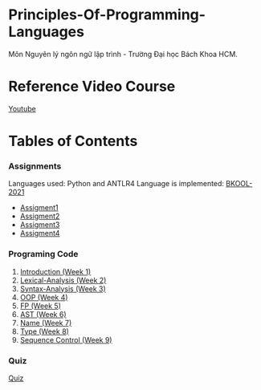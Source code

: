 # Principles-Of-Programming-Languages

Môn Nguyên lý ngôn ngữ lập trình - Trường Đại học Bách Khoa HCM.

# Reference Video Course

[Youtube](https://www.youtube.com/channel/UC2O3XSSQCgHTn0xQvgGlg-w/playlists)

# Tables of Contents

### Assignments

Languages used: Python and ANTLR4
Language is implemented: [BKOOL-2021](https://github.com/huynhtuandat05december/Principles-Of-Programming-Languages/blob/master/BKOOL-2021.pdf)

- [Assigment1](https://github.com/huynhtuandat05december/Principles-Of-Programming-Languages/tree/master/Assigment1)
- [Assigment2](https://github.com/huynhtuandat05december/Principles-Of-Programming-Languages/tree/master/Assigment2)
- [Assigment3](https://github.com/huynhtuandat05december/Principles-Of-Programming-Languages/tree/master/Assigment3)
- [Assigment4](https://github.com/huynhtuandat05december/Principles-Of-Programming-Languages/tree/master/Assigment4)

### Programing Code

1. [Introduction (Week 1)](https://github.com/huynhtuandat05december/Principles-Of-Programming-Languages/tree/master/ProgramingCode/week1_Introduction)
2. [Lexical-Analysis (Week 2)](https://github.com/huynhtuandat05december/Principles-Of-Programming-Languages/tree/master/ProgramingCode/week2_Lexical-Analysis/Tutorial)
3. [Syntax-Analysis (Week 3)](https://github.com/huynhtuandat05december/Principles-Of-Programming-Languages/tree/master/ProgramingCode/week3_Syntax-Analysis)
4. [OOP (Week 4)](https://github.com/huynhtuandat05december/Principles-Of-Programming-Languages/tree/master/ProgramingCode/week4_OOP)
5. [FP (Week 5)](https://github.com/huynhtuandat05december/Principles-Of-Programming-Languages/tree/master/ProgramingCode/week5_FP)
6. [AST (Week 6)](https://github.com/huynhtuandat05december/Principles-Of-Programming-Languages/tree/master/ProgramingCode/week6_AST)
7. [Name (Week 7)](https://github.com/huynhtuandat05december/Principles-Of-Programming-Languages/tree/master/ProgramingCode/week7_Name)
8. [Type (Week 8)](https://github.com/huynhtuandat05december/Principles-Of-Programming-Languages/tree/master/ProgramingCode/week8_Type)
9. [Sequence Control (Week 9)](https://github.com/huynhtuandat05december/Principles-Of-Programming-Languages/tree/master/ProgramingCode/week9_SequenceControl)

### Quiz

[Quiz](https://github.com/huynhtuandat05december/Principles-Of-Programming-Languages/tree/master/Quiz)
